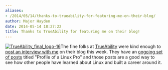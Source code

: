 ```yaml
---
aliases:
- /2014/05/14/thanks-to-trueability-for-featuring-me-on-their-blog/
author: Major Hayden
date: 2014-05-14 18:27:22
title: Thanks to TrueAbility for featuring me on their blog!
---
```


[<img src="/wp-content/uploads/2014/05/TrueAbility_final_logo-16-300x69.jpg" alt="TrueAbility_final_logo-16" width="300" height="69" class="alignright size-medium wp-image-4924" srcset="/wp-content/uploads/2014/05/TrueAbility_final_logo-16-300x69.jpg 300w, /wp-content/uploads/2014/05/TrueAbility_final_logo-16-1024x238.jpg 1024w" sizes="(max-width: 300px) 100vw, 300px" />][1]The fine folks at [TrueAbility][2] were kind enough to [post an interview with me][3] on their blog this week. They have an [ongoing set of posts][4] titled "Profile of a Linux Pro" and those posts are a good way to see how other people have learned about Linux and built a career around it.

 [1]: /wp-content/uploads/2014/05/TrueAbility_final_logo-16.jpg
 [2]: https://trueability.com/
 [3]: http://blog.trueability.com/2014/05/profile-of-a-linux-pro-major-hayden/
 [4]: http://blog.trueability.com/category/profile-of-a-linux-pro/